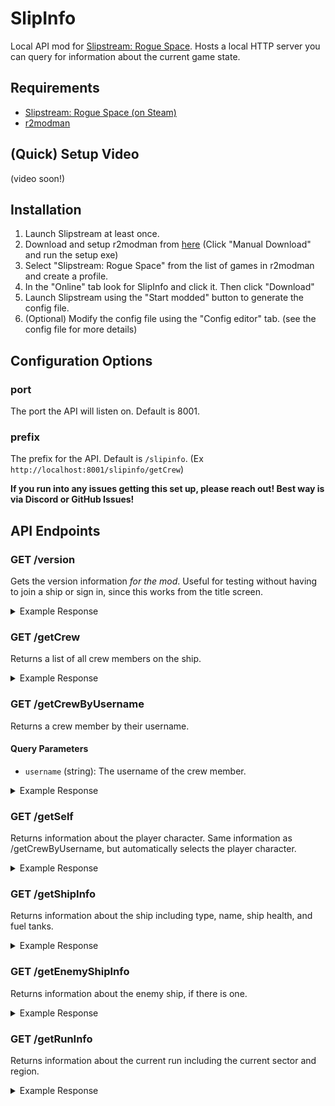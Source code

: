 # SlipInfo
 Local API mod for [Slipstream: Rogue Space](https://playslipstream.com). Hosts a local HTTP server you can query for information about the current game state.

 ## Requirements

- [Slipstream: Rogue Space (on Steam)](https://playslipstream.com)
- [r2modman](https://thunderstore.io/c/slipstream-rogue-space/p/ebkr/r2modman/)

## (Quick) Setup Video

(video soon!)

## Installation

1) Launch Slipstream at least once.
2) Download and setup r2modman from [here](https://thunderstore.io/c/slipstream-rogue-space/p/ebkr/r2modman/) (Click "Manual Download" and run the setup exe)
3) Select "Slipstream: Rogue Space" from the list of games in r2modman and create a profile.
4) In the "Online" tab look for SlipInfo and click it. Then click "Download"
5) Launch Slipstream using the "Start modded" button to generate the config file.
5) (Optional) Modify the config file using the "Config editor" tab. (see the config file for more details)

## Configuration Options

### port

The port the API will listen on. Default is 8001.

### prefix

The prefix for the API. Default is `/slipinfo`. (Ex `http://localhost:8001/slipinfo/getCrew`)

**If you run into any issues getting this set up, please reach out! Best way is via Discord or GitHub Issues!**

## API Endpoints

### GET /version

Gets the version information _for the mod_. Useful for testing without having to join a ship or sign in, since this works from the title screen.

<details>
<summary>Example Response</summary>

```json
{ "version": "1.0.0.0" }
```

</details>

### GET /getCrew

Returns a list of all crew members on the ship.

<details>
<summary>Example Response</summary>

```json
{
    "crewList":[
        {
            "name":"MoSadie",
            "archetype":"hamster",
            "skin":"HamsterWildWest",
            "level":15,
            "xp":87661,
            "currentHealth":40.0,
            "maxHealth":40.0,
            "currentShields":0.0,
            "maxShields":40.0,
            "isCaptain":true,
            "isLocalPlayer":true
        },
        ...
    ]
}
```

</details>

### GET /getCrewByUsername

Returns a crew member by their username.


#### Query Parameters

- `username` (string): The username of the crew member.

<details>
<summary>Example Response</summary>

```json
{
    "crewmate":{
        "name":"MoSadie",
        "archetype":"hamster",
        "skin":"HamsterWildWest",
        "level":15,
        "xp":87661,
        "currentHealth":40.0,
        "maxHealth":40.0,
        "currentShields":0.0,
        "maxShields":40.0,
        "isCaptain":false,
        "isLocalPlayer":true
    }
}
```

</details>

### GET /getSelf

Returns information about the player character. Same information as /getCrewByUsername, but automatically selects the player character.

<details>
<summary>Example Response</summary>

```json
{
    "crewmate":{
        "name":"MoSadie",
        "archetype":"turtle",
        "skin":"TurtleWildWest",
        "level":3,
        "xp":1678,
        "currentHealth":50.0,
        "maxHealth":50.0,
        "currentShields":0.0,
        "maxShields":80.0,
        "isCaptain":false,
        "isLocalPlayer":true
    }
}
```
</details>

### GET /getShipInfo

Returns information about the ship including type, name, ship health, and fuel tanks.

<details>
<summary>Example Response</summary>

```json
{
  "maxHealth": 5400.0,
  "minHealth": 0.0,
  "currentHealth": 5400.0,
  "maxFuel": 10,
  "currentFuel": 0, // Note this may not be accurate if you are not the captain or first mate.
  "currentSalvage": 0, // Note this may not be accurate if you are not the captain or first mate.
  "currentGems": 0,
  "shipTech": [
    {
      "Name": "Scan Booster",
      "ShortDescription": "Improves scan success rate",
      "LongDescription": "Improves scan success rate when exploring.",
      "Level": 1,
      "MaxLevel": 5,
      "IsActive": true,
      "Color": "#40c5c7",
      "Unit": "VALUE",
      "Levels": [
        {
          "Level": 1,
          "Value": 30.0,
          "Cost": 0
        },
        {
          "Level": 2,
          "Value": 50.0,
          "Cost": 5
        },
        {
          "Level": 3,
          "Value": 70.0,
          "Cost": 15
        },
        {
          "Level": 4,
          "Value": 90.0,
          "Cost": 25
        },
        {
          "Level": 5,
          "Value": 99.0,
          "Cost": 50
        }
      ]
    },
    {
      "Name": "Fuel Compressor",
      "ShortDescription": "Increases max fuel cell capacity",
      "LongDescription": "Increases max fuel cell capacity using alien compression technology.",
      "Level": 1,
      "MaxLevel": 5,
      "IsActive": true,
      "Color": "#ca2dca",
      "UnitType": 0,
      "Levels": [
        {
          "Level": 1,
          "Value": 10.0,
          "Cost": 0
        },
        {
          "Level": 2,
          "Value": 12.0,
          "Cost": 10
        },
        {
          "Level": 3,
          "Value": 14.0,
          "Cost": 25
        },
        {
          "Level": 4,
          "Value": 16.0,
          "Cost": 50
        },
        {
          "Level": 5,
          "Value": 20.0,
          "Cost": 75
        }
      ]
    }
  ]
}
```
</details>

### GET /getEnemyShipInfo

Returns information about the enemy ship, if there is one.

<details>
<summary>Example Response</summary>

```json
{
    "enemyShip":{
        "maxHealth":10868.0,
        "minHealth":0.0,
        "currentHealth":3053.50952,
        "name":"FUEL SPEEDER",
        "invaders":"None",
        "intel":"Automated fuel supply ship. Lightly armed but built for extreme speed.",
        "threatLevel":5,
        "cargoLevel":5,
        "speedLevel":10
    }
}
```

</details>

### GET /getRunInfo

Returns information about the current run including the current sector and region.

<details>
<summary>Example Response</summary>

Crew:

```json
{
    "region":null,
    "regionDescription":null,
    "sector":null,
    "runId":0
}
```

Captain:

```json
{
    "region":"PLUTO",
    "regionDescription":"Bleak, barren, and very cold. Two sectors, low threat; a good place to train new crew.",
    "sector":"PLUTO OUTSKIRTS",
    "runId":0
}
```

Between Runs:

```json
{
    "region":"Space",
    "regionDescription":"The vast expanse of space. Perfect place to plan the next adventure!",
    "sector":"The Void",
    "runId":-1
}
```